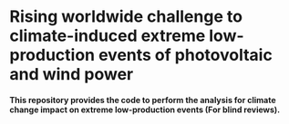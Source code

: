 # Rising worldwide challenge to climate-induced extreme low-production events of photovoltaic and wind power
#### This repository provides the code to perform the analysis for climate change impact on extreme low-production events (For blind reviews).
